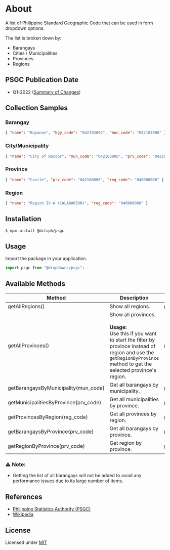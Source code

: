 # About

A list of Philippine Standard Geographic Code that can be used in form dropdown options.

The list is broken down by:

- Barangays
- Cities / Municipalities
- Provinces
- Regions

## PSGC Publication Date
- Q1-2022 ([Summary of Changes](https://psa.gov.ph/classification/psgc/downloads/PSGC%201Q%202022%20Summary%20of%20Changes.xlsx))

## Collection Samples

### Barangay
```json
{ "name": "Bayanan", "bgy_code": "042103004", "mun_code": "042103000" }
```
### City/Municipality
```json
{ "name": "City of Bacoor", "mun_code": "042103000", "prv_code": "042100000" }
```
### Province
```json
{ "name": "Cavite", "prv_code": "042100000", "reg_code": "040000000" }
```
### Region
```json
{ "name": "Region IV-A (CALABARZON)", "reg_code": "040000000" }
```

## Installation

```bash
$ npm install @dctsph/psgc
```

## Usage
Import the package in your application.
```javascript
import psgc from "@dropdowns/psgc";
```

## Available Methods

| Method                                | Description                                                                                                                                                                                                      | Example                                         |
|---------------------------------------|------------------------------------------------------------------------------------------------------------------------------------------------------------------------------------------------------------------|-------------------------------------------------|
| getAllRegions()                       | Show all regions.                                                                                                                                                                                                | `psgc.getAllRegions()`                          |
| getAllProvinces()                     | Show all provinces. <br/><br/><strong>Usage:</strong><br/>Use this if you want to start the filter by province instead of region and use the `getRegionByProvince` method to get the selected province's region. | `psgc.getAllProvinces()`                        |
| getBarangaysByMunicipality(mun_code)  | Get all barangays by municipality.                                                                                                                                                                               | `psgc.getBarangaysByMunicipality('042103000')`  |
| getMunicipalitiesByProvince(prv_code) | Get all municipalities by province.                                                                                                                                                                              | `psgc.getMunicipalitiesByProvince('042100000')` |
| getProvincesByRegion(reg_code)        | Get all provinces by region.                                                                                                                                                                                     | `psgc.getProvincesByRegion('040000000')`        |
| getBarangaysByProvince(prv_code)      | Get all barangays by province.                                                                                                                                                                                   | `psgc.getBarangaysByProvince('042100000')`      |
| getRegionByProvince(prv_code)         | Get region by province.                                                                                                                                                                                          | `psgc.getRegionByProvince('042100000')`         |

### ⚠️ Note:
- Getting the list of all barangays will not be added to avoid any performance issues due to its large number of items.

## References
- [Philippine Statistics Authority (PSGC)](https://psa.gov.ph/classification/psgc/)
- [Wikipedia](https://en.wikipedia.org/)

## License
Licensed under  [MIT](https://opensource.org/licenses/MIT)